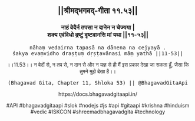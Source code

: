 <center><h2>||श्रीमद्‍भगवद्‍-गीता ११.५३||</h2>
<h3>नाहं वेदैर्न तपसा न दानेन न चेज्यया |<br/>शक्य एवंविधो द्रष्टुं दृष्टवानसि मां यथा ||११-५३||</h3>
<pre>nāhaṃ vedairna tapasā na dānena na cejyayā .<br/>śakya evaṃvidho draṣṭuṃ dṛṣṭavānasi māṃ yathā ||11-53||</pre>
<p>।।11.53।। न वेदों से, न तप से, न दान से और न यज्ञ से ही मैं इस प्रकार देखा जा सकता हूँ, जैसा कि तुमने मुझे देखा है।।</p>
<pre>(Bhagavad Gita, Chapter 11, Shloka 53) || @BhagavadGitaApi</pre><p>https://docs.bhagavadgitaapi.in/</p><p>#API #bhagavadgitaapi #slok #nodejs #js #api #gitaapi #krishna #hinduism #vedic #ISKCON #shreemadbhagavadgita #technology</p></center>